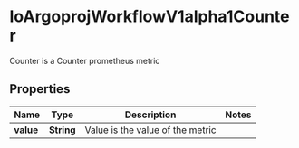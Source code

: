 

# IoArgoprojWorkflowV1alpha1Counter

Counter is a Counter prometheus metric

## Properties

Name | Type | Description | Notes
------------ | ------------- | ------------- | -------------
**value** | **String** | Value is the value of the metric | 



